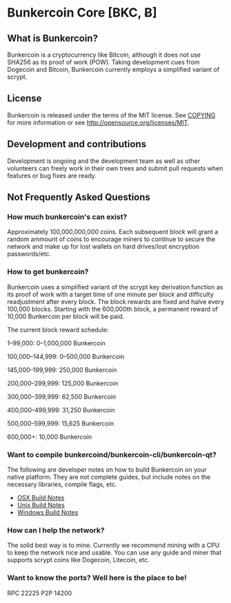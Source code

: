 # Bunkercoin Core [BKC, Ƀ]

## What is Bunkercoin?
Bunkercoin is a cryptocurrency like Bitcoin, although it does not use SHA256 as its proof of work (POW). Taking development cues from Dogecoin and Bitcoin, Bunkercoin currently employs a simplified variant of scrypt.

## License
Bunkercoin is released under the terms of the MIT license. See [COPYING](COPYING)
for more information or see http://opensource.org/licenses/MIT.

## Development and contributions
Development is ongoing and the development team as well as other volunteers can freely work in their own trees and submit pull requests when features or bug fixes are ready.

## Not Frequently Asked Questions

### How much bunkercoin's can exist?
Approximately 100,000,000,000 coins.
Each subsequent block will grant a random ammount of coins to encourage miners to continue to secure the network and make up for lost wallets on hard drives/lost encryption passwords/etc.

### How to get bunkercoin?
Bunkercoin uses a simplified variant of the scrypt key derivation function as its proof of work with a target time of one minute per block and difficulty readjustment after every block. The block rewards are fixed and halve every 100,000 blocks. Starting with the 600,000th block, a permanent reward of 10,000 Bunkercoin per block will be paid. 

The current block reward schedule:

1–99,000: 0–1,000,000 Bunkercoin 

100,000–144,999: 0–500,000 Bunkercoin

145,000–199,999: 250,000 Bunkercoin

200,000–299,999: 125,000 Bunkercoin

300,000–399,999: 62,500 Bunkercoin

400,000–499,999: 31,250 Bunkercoin

500,000–599,999: 15,625 Bunkercoin

600,000+: 10,000 Bunkercoin

### Want to compile bunkercoind/bunkercoin-cli/bunkercoin-qt?

  The following are developer notes on how to build Bunkercoin on your native platform. They are not complete guides, but include notes on the necessary libraries, compile flags, etc.

  - [OSX Build Notes](doc/build-osx.md)
  - [Unix Build Notes](doc/build-unix.md)
  - [Windows Build Notes](doc/build-msw.md)

### How can I help the network?

The solid best way is to mine. Currently we recommend mining with a CPU to keep the network nice and usable. You can use any guide and miner that supports scrypt coins like Dogecoin, Litecoin, etc.

### Want to know the ports? Well here is the place to be!
RPC 22225
P2P 14200 

